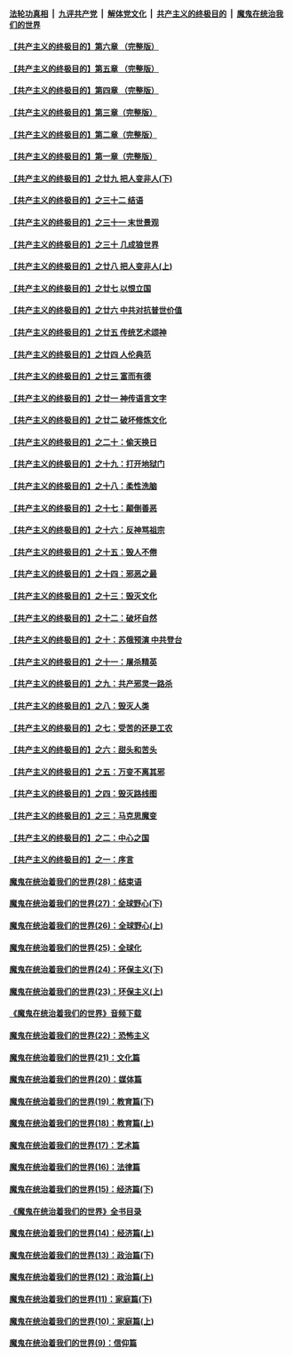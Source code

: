 ####  [法轮功真相](../../../../basic/blob/master/README.md?t=05151531) &nbsp;|&nbsp; [九评共产党](../../../../9ping.md/blob/master/README.md?t=05151531) &nbsp;|&nbsp; [解体党文化](../../../../jtdwh.md/blob/master/README.md?t=05151531)  &nbsp;|&nbsp; [共产主义的终极目的](../../../../gczydzjmd.md/blob/master/README.md?t=05151531) &nbsp;|&nbsp; [魔鬼在统治我们的世界](../../../../mgztzwmdsj.md/blob/master/README.md?t=05151531) 

#### [【共产主义的终极目的】第六章 （完整版）](../pages/nsc422/n11428913.md?t=05151531) 

#### [【共产主义的终极目的】第五章 （完整版）](../pages/nsc422/n11428912.md?t=05151531) 

#### [【共产主义的终极目的】第四章 （完整版）](../pages/nsc422/n11428907.md?t=05151531) 

#### [【共产主义的终极目的】第三章（完整版）](../pages/nsc422/n11428848.md?t=05151531) 

#### [【共产主义的终极目的】第二章（完整版）](../pages/nsc422/n11428831.md?t=05151531) 

#### [【共产主义的终极目的】第一章（完整版）](../pages/nsc422/n11417651.md?t=05151531) 

#### [【共产主义的终极目的】之廿九 把人变非人(下)](../pages/nsc422/n11344140.md?t=05151531) 

#### [【共产主义的终极目的】之三十二 结语](../pages/nsc422/n11360535.md?t=05151531) 

#### [【共产主义的终极目的】之三十一 末世景观](../pages/nsc422/n11351129.md?t=05151531) 

#### [【共产主义的终极目的】之三十 几成狼世界](../pages/nsc422/n11348280.md?t=05151531) 

#### [【共产主义的终极目的】之廿八 把人变非人(上)](../pages/nsc422/n11340492.md?t=05151531) 

#### [【共产主义的终极目的】之廿七 以恨立国](../pages/nsc422/n11336944.md?t=05151531) 

#### [【共产主义的终极目的】之廿六 中共对抗普世价值](../pages/nsc422/n11324785.md?t=05151531) 

#### [【共产主义的终极目的】之廿五 传统艺术颂神](../pages/nsc422/n11296396.md?t=05151531) 

#### [【共产主义的终极目的】之廿四 人伦典范](../pages/nsc422/n11296397.md?t=05151531) 

#### [【共产主义的终极目的】之廿三 富而有德](../pages/nsc422/n11283598.md?t=05151531) 

#### [【共产主义的终极目的】之廿一 神传语言文字](../pages/nsc422/n11263265.md?t=05151531) 

#### [【共产主义的终极目的】之廿二 破坏修炼文化](../pages/nsc422/n11245728.md?t=05151531) 

#### [【共产主义的终极目的】之二十：偷天换日](../pages/nsc422/n11238846.md?t=05151531) 

#### [【共产主义的终极目的】之十九：打开地狱门](../pages/nsc422/n11206376.md?t=05151531) 

#### [【共产主义的终极目的】之十八：柔性洗脑](../pages/nsc422/n11199994.md?t=05151531) 

#### [【共产主义的终极目的】之十七：颠倒善恶](../pages/nsc422/n11179782.md?t=05151531) 

#### [【共产主义的终极目的】之十六：反神骂祖宗](../pages/nsc422/n11166798.md?t=05151531) 

#### [【共产主义的终极目的】之十五：毁人不倦](../pages/nsc422/n11166792.md?t=05151531) 

#### [【共产主义的终极目的】之十四：邪恶之最](../pages/nsc422/n11150249.md?t=05151531) 

#### [【共产主义的终极目的】之十三：毁灭文化](../pages/nsc422/n11135227.md?t=05151531) 

#### [【共产主义的终极目的】之十二：破坏自然](../pages/nsc422/n11135214.md?t=05151531) 

#### [【共产主义的终极目的】之十：苏俄预演 中共登台](../pages/nsc422/n11118424.md?t=05151531) 

#### [【共产主义的终极目的】之十一：屠杀精英](../pages/nsc422/n11118442.md?t=05151531) 

#### [【共产主义的终极目的】之九：共产邪灵一路杀](../pages/nsc422/n11114139.md?t=05151531) 

#### [【共产主义的终极目的】之八：毁灭人类](../pages/nsc422/n11108503.md?t=05151531) 

#### [【共产主义的终极目的】之七：受苦的还是工农](../pages/nsc422/n11101809.md?t=05151531) 

#### [【共产主义的终极目的】之六：甜头和苦头](../pages/nsc422/n11096971.md?t=05151531) 

#### [【共产主义的终极目的】之五：万变不离其邪](../pages/nsc422/n11091285.md?t=05151531) 

#### [【共产主义的终极目的】之四：毁灭路线图](../pages/nsc422/n11086284.md?t=05151531) 

#### [【共产主义的终极目的】之三：马克思魔变](../pages/nsc422/n11061941.md?t=05151531) 

#### [【共产主义的终极目的】之二：中心之国](../pages/nsc422/n11047728.md?t=05151531) 

#### [【共产主义的终极目的】之一：序言](../pages/nsc422/n11086077.md?t=05151531) 

#### [魔鬼在统治着我们的世界(28)：结束语](../pages/nsc422/n10936246.md?t=05151531) 

#### [魔鬼在统治着我们的世界(27)：全球野心(下)](../pages/nsc422/n10928319.md?t=05151531) 

#### [魔鬼在统治着我们的世界(26)：全球野心(上)](../pages/nsc422/n10900318.md?t=05151531) 

#### [魔鬼在统治着我们的世界(25)：全球化](../pages/nsc422/n10788205.md?t=05151531) 

#### [魔鬼在统治着我们的世界(24)：环保主义(下)](../pages/nsc422/n10695307.md?t=05151531) 

#### [魔鬼在统治着我们的世界(23)：环保主义(上)](../pages/nsc422/n10688613.md?t=05151531) 

#### [《魔鬼在统治着我们的世界》音频下载](../pages/nsc422/n10635553.md?t=05151531) 

#### [魔鬼在统治着我们的世界(22)：恐怖主义](../pages/nsc422/n10614727.md?t=05151531) 

#### [魔鬼在统治着我们的世界(21)：文化篇](../pages/nsc422/n10597706.md?t=05151531) 

#### [魔鬼在统治着我们的世界(20)：媒体篇](../pages/nsc422/n10586579.md?t=05151531) 

#### [魔鬼在统治着我们的世界(19)：教育篇(下)](../pages/nsc422/n10564808.md?t=05151531) 

#### [魔鬼在统治着我们的世界(18)：教育篇(上)](../pages/nsc422/n10526970.md?t=05151531) 

#### [魔鬼在统治着我们的世界(17)：艺术篇](../pages/nsc422/n10499093.md?t=05151531) 

#### [魔鬼在统治着我们的世界(16)：法律篇](../pages/nsc422/n10485969.md?t=05151531) 

#### [魔鬼在统治着我们的世界(15)：经济篇(下)](../pages/nsc422/n10469975.md?t=05151531) 

#### [《魔鬼在统治着我们的世界》全书目录](../pages/nsc422/n10464261.md?t=05151531) 

#### [魔鬼在统治着我们的世界(14)：经济篇(上)](../pages/nsc422/n10457370.md?t=05151531) 

#### [魔鬼在统治着我们的世界(13)：政治篇(下)](../pages/nsc422/n10448270.md?t=05151531) 

#### [魔鬼在统治着我们的世界(12)：政治篇(上)](../pages/nsc422/n10444576.md?t=05151531) 

#### [魔鬼在统治着我们的世界(11)：家庭篇(下)](../pages/nsc422/n10440961.md?t=05151531) 

#### [魔鬼在统治着我们的世界(10)：家庭篇(上)](../pages/nsc422/n10435448.md?t=05151531) 

#### [魔鬼在统治着我们的世界(9)：信仰篇](../pages/nsc422/n10432159.md?t=05151531) 

